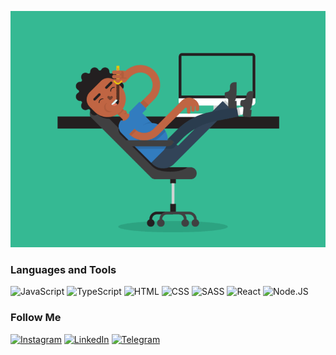 [![Header](https://github.com/Nickita-Krizhanovskiy/Nickita-Krizhanovskiy/blob/main/assets/header.gif)]()

### Languages and Tools

![JavaScript](https://img.shields.io/badge/-JavaScript-090909?style=for-the-badge&logo=JavaScript&logoColor=E9D54D)
![TypeScript](https://img.shields.io/badge/-TypeScript-090909?style=for-the-badge&logo=TypeScript&logoColor=blue)
![HTML](https://img.shields.io/badge/-HTML-090909?style=for-the-badge&logo=HTML5&logoColor=orange)
![CSS](https://img.shields.io/badge/-CSS-090909?style=for-the-badge&logo=CSS3&logoColor=blue)
![SASS](https://img.shields.io/badge/-SASS-090909?style=for-the-badge&logo=SASS&logoColor=red)
![React](https://img.shields.io/badge/-React-090909?style=for-the-badge&logo=React&logoColor=blue)
![Node.JS](https://img.shields.io/badge/-Node.js-090909?style=for-the-badge&logo=Node.js&logoColor=green)

### Follow Me

[![Instagram](https://img.shields.io/badge/-Instagram-090909?style=for-the-badge&logo=instagram&logoColor=B4068E)](https://www.instagram.com/n.krizh/)
[![LinkedIn](https://img.shields.io/badge/-LinkedIn-090909?style=for-the-badge&logo=linkedin&logoColor=007BB6)](https://www.linkedin.com/in/nickita-krizh-59295322a/)
[![Telegram](https://img.shields.io/badge/-Telegram-090909?style=for-the-badge&logo=telegram&logoColor=27A0D9)](https://t.me/lansiq)
